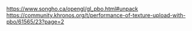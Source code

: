 https://www.songho.ca/opengl/gl_pbo.html#unpack
https://community.khronos.org/t/performance-of-texture-upload-with-pbo/61565/23?page=2
